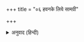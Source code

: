 +++
title = "०६ हवनके लिये सामग्री"

+++


<details><summary>अनुवाद (हिन्दी)</summary>

वेदीके लिये स्वच्छ बालू एक बोरा, सूखी आमकी लकड़ी दो मन, कुशकण्डिकाके लिये कुशा, दूर्वा, अग्नि लानेके लिये दो कांस्यपात्र, एक पूर्णपात्र पीतलका बड़ा-सा, यज्ञपात्र—प्रणीता, प्रोक्षणी, स्रुवा, स्रुक्, पूर्णाहुतिपात्र, चरुस्थाली, आज्यस्थाली (काँसीका बड़ा-सा कटोरा), हवनीय पदार्थ—मधुमिश्रित खीर, छायापात्र-दानके लिये काँसेकी छोटी एक कटोरी तथा उसके लिये घी।  
तिल १० सेर, चावल ५ सेर, जौ २-१/२ सेर शुद्ध घी ४ सेर, शुद्ध चीनी २-१/२ सेर,पंचमेवा २ सेर (पिश्ता, बादाम, किशमिश अखरोट और काँजू)—इन सबको मिलाकर हवनसामग्री बनायी जाती है। फिर इसमें सुगन्धित द्रव्य (कपूरकाचरी, छड़छड़ीला, नागरमोथा, अगर-तगर, चन्दनचूर्ण आदि) आवश्यकतानुसार मिला देने चाहिये। बलिके लिये पापड़, उड़द, दही, चावल, रूईकी बत्ती, दक्षिणा, क्षेत्रपाल-बलिके लिये हँड़िया, काजल, सिंदूर, दीपक, दक्षिणा आदि। पूर्णाहुतिके लिये नारियलका गोला इत्यादि, वितरणके लिये प्रसाद। ब्राह्मण-भोजनके लिये मधुमिश्रित खीर तथा अन्यान्य मधुर पकवान, पूरी-साग आदि। हवनकर्ता ब्राह्मणोंके लिये वरण और दक्षिणा आदि।  
कथा-समाप्तिके पश्चात् कथावाचकको भेंट देनेके लिये वस्त्र, आभूषण, नकद रुपये आदि।
</details>